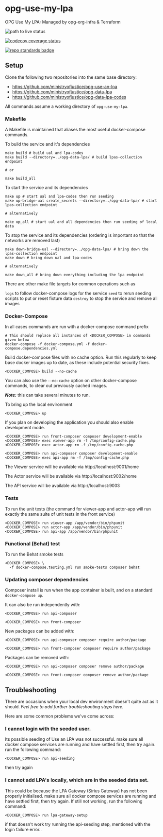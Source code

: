 # opg-use-my-lpa

OPG Use My LPA: Managed by opg-org-infra &amp; Terraform

![path to live status](https://github.com/ministryofjustice/opg-use-an-lpa/actions/workflows/path-to-live.yml/badge.svg)

[![codecov coverage status](https://codecov.io/gh/ministryofjustice/opg-use-an-lpa/branch/main/graph/badge.svg)](https://codecov.io/gh/ministryofjustice/opg-use-an-lpa)

[![repo standards badge](https://img.shields.io/badge/dynamic/json?color=blue&style=for-the-badge&logo=github&label=MoJ%20Compliant&query=%24.result&url=https%3A%2F%2Foperations-engineering-reports.cloud-platform.service.justice.gov.uk%2Fapi%2Fv1%2Fcompliant_public_repositories%2Fopg-use-an-lpa)](https://operations-engineering-reports.cloud-platform.service.justice.gov.uk/public-github-repositories.html#opg-use-an-lpa "Link to report")


## Setup

Clone the following two repositories into the same base directory:

- https://github.com/ministryofjustice/opg-use-an-lpa
- https://github.com/ministryofjustice/opg-data-lpa
- https://github.com/ministryofjustice/opg-data-lpa-codes

All commands assume a working directory of `opg-use-my-lpa`.

### Makefile

A Makefile is maintained that aliases the most useful docker-compose commands.

To build the service and it's dependencies

```shell
make build # build ual and lpa-codes
make build --directory=../opg-data-lpa/ # build lpas-collection endpoint

# or

make build_all
```

To start the service and its dependencies

```shell
make up # start ual and lpa-codes then run seeding
make up-bridge-ual create_secrets --directory=../opg-data-lpa/ # start lpas-collection endpoint

# alternatively

make up_all # start ual and all dependencies then run seeding of local data
```

To stop the service and its dependencies (ordering is important so that the networks are removed last)

```shell
make down-bridge-ual --directory=../opg-data-lpa/ # bring down the lpas-collection endpoint
make down # bring down ual and lpa-codes

# alternatively

make down_all # bring down everything including the lpa endpoint
```

There are other make file targets for common operations such as

`logs` to follow docker-compose logs for the service
`seed` to rerun seeding scripts to put or reset fixture data
`destroy` to stop the service and remove all images

### Docker-Compose

In all cases commands are run with a docker-compose command prefix

```shell
# This should replace all instances of <DOCKER_COMPOSE> in commands given below
docker-compose -f docker-compose.yml -f docker-compose.dependencies.yml
```

Build docker-compose files with no cache option.
Run this regularly to keep base docker images up to date,
as these include potential security fixes.

```shell
<DOCKER_COMPOSE> build --no-cache
```

You can also use the `--no-cache` option on other docker-compose commands,
to clear out previously cached images.

***Note:*** this can take several minutes to run.

To bring up the local environment

```shell
<DOCKER_COMPOSE> up
```

If you plan on developing the application you should also enable development mode.

```shell
<DOCKER_COMPOSE> run front-composer composer development-enable
<DOCKER_COMPOSE> exec viewer-app rm -f /tmp/config-cache.php
<DOCKER_COMPOSE> exec actor-app rm -f /tmp/config-cache.php

<DOCKER_COMPOSE> run api-composer composer development-enable
<DOCKER_COMPOSE> exec api-app rm -f /tmp/config-cache.php
```

The Viewer service will be available via http://localhost:9001/home

The Actor service will be available via http://localhost:9002/home

The API service will be available via http://localhost:9003

### Tests

To run the unit tests (the command for viewer-app and actor-app will run exactly the same suite of unit tests in the front service)

```shell
<DOCKER_COMPOSE> run viewer-app /app/vendor/bin/phpunit
<DOCKER_COMPOSE> run actor-app /app/vendor/bin/phpunit
<DOCKER_COMPOSE> run api-app /app/vendor/bin/phpunit
```

### Functional (Behat) test

To run the Behat smoke tests

```shell
<DOCKER_COMPOSE> \
  -f docker-compose.testing.yml run smoke-tests composer behat
```

### Updating composer dependencies

Composer install is run when the app container is built, and on a standard `docker-compose up`.

It can also be run independently with:

```shell
<DOCKER_COMPOSE> run api-composer

<DOCKER_COMPOSE> run front-composer
```

New packages can be added with:

```shell
<DOCKER_COMPOSE> run api-composer composer require author/package

<DOCKER_COMPOSE> run front-composer composer require author/package
```

Packages can be removed with:

```shell
<DOCKER_COMPOSE> run api-composer composer remove author/package

<DOCKER_COMPOSE> run front-composer composer remove author/package
```

## Troubleshooting
There are occasions when your local dev environment doesn't quite act as it should.
_Feel free to add further troubleshooting steps here._

Here are some common problems we've come across:

### I cannot login with the seeded user.

Its possible seeding of Use an LPA was not successful.
make sure all docker compose services are running and have settled first, then try again.
run the following command:
```shell
<DOCKER_COMPOSE> run api-seeding
```
then try again

### I cannot add LPA's locally, which are in the seeded data set.

This could be because the LPA Gateway (Sirius Gateway) has not been properly initialised.
make sure all docker compose services are running and have settled first, then try again.
If still not working, run the following command:
```shell
<DOCKER_COMPOSE> run lpa-gateway-setup
```
if that doesn't work try running the api-seeding step, mentioned with the login failure error..
